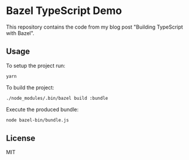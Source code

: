 # Bazel TypeScript Demo

This repository contains the code from my blog post "Building TypeScript with Bazel".

## Usage

To setup the project run:

```bash
yarn
```

To build the project:

```bash
./node_modules/.bin/bazel build :bundle
```

Execute the produced bundle:

```bash
node bazel-bin/bundle.js
```

## License

MIT

